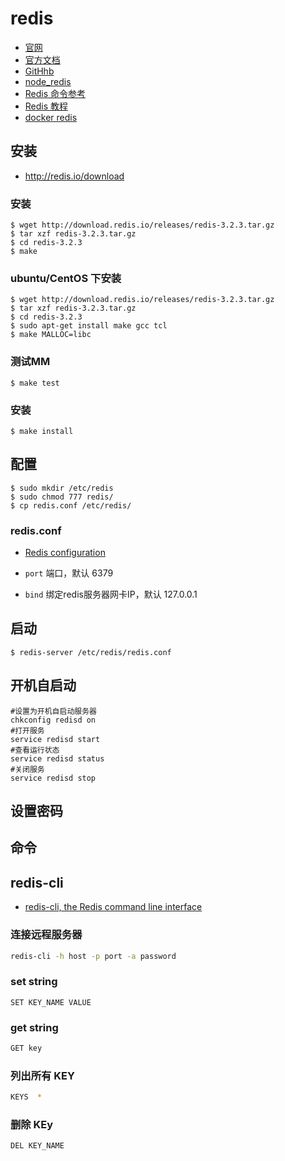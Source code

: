 # redis

* [官网](http://redis.io/)
* [官方文档](https://redis.io/documentation)
* [GitHhb](https://github.com/antirez/redis)
* [node_redis](https://github.com/NodeRedis/node_redis)
* [Redis 命令参考](http://redisdoc.com/)
* [Redis 教程](http://www.runoob.com/redis/redis-tutorial.html)
* [docker redis](https://hub.docker.com/_/redis/)

## 安装

* <http://redis.io/download>

### 安装

```
$ wget http://download.redis.io/releases/redis-3.2.3.tar.gz
$ tar xzf redis-3.2.3.tar.gz
$ cd redis-3.2.3
$ make
```

### ubuntu/CentOS 下安装

```
$ wget http://download.redis.io/releases/redis-3.2.3.tar.gz
$ tar xzf redis-3.2.3.tar.gz
$ cd redis-3.2.3
$ sudo apt-get install make gcc tcl
$ make MALLOC=libc
```

### 测试MM

```
$ make test
```

### 安装

```
$ make install
```

## 配置

```
$ sudo mkdir /etc/redis
$ sudo chmod 777 redis/
$ cp redis.conf /etc/redis/
```

### redis.conf

* [Redis configuration](https://redis.io/topics/config)

* `port` 端口，默认 6379
* `bind` 绑定redis服务器网卡IP，默认 127.0.0.1

## 启动

```
$ redis-server /etc/redis/redis.conf
```

## 开机自启动

```
#设置为开机自启动服务器
chkconfig redisd on
#打开服务
service redisd start
#查看运行状态
service redisd status
#关闭服务
service redisd stop
```

## 设置密码

## 命令

## redis-cli

* [redis-cli, the Redis command line interface](https://redis.io/topics/rediscli)

### 连接远程服务器

 ```sh
redis-cli -h host -p port -a password
 ```

### set string

```SH
SET KEY_NAME VALUE
```

### get string

```sh
GET key
```

### 列出所有 KEY

```sh
KEYS  *
```

### 删除 KEy

```sh
DEL KEY_NAME
```
